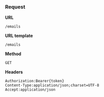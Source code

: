 ### Request

**URL**

`/emails`

**URL template**

`/emails`

**Method**

`GET`

**Headers**

`Authorization:Bearer{token}`  
`Content-Type:application/json;charset=UTF-8`  
`Accept:application/json`  
